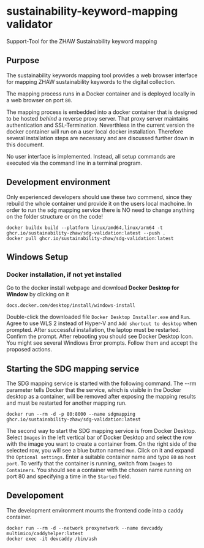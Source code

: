 # sustainability-keyword-mapping validator
Support-Tool for the ZHAW Sustainability keyword mapping

## Purpose

The sustainability keywords mapping tool provides a web browser interface for mapping ZHAW sustainability keywords to the digital collection.

The mapping process runs in a Docker container and is deployed locally in a web browser on port `80`.

The mapping process is embedded into a docker container that is designed to be hosted *behind* a reverse proxy server. That proxy server maintains authentication and SSL-Termination. Neverthless in the current version the docker container will run on a user local docker installation. Therefore several installation steps are necessary and are discussed further down in this document.

No user interface is implemented. Instead, all setup commands are executed via the command line in a terminal program.

## Development environment

Only experienced developers should use these two commend, since they rebuild the whole container und provide it on the users local machoine. 
In order to run the sdg mapping service there is NO need to change anything on the folder structure or on the code!
```
docker buildx build --platform linux/amd64,linux/arm64 -t ghcr.io/sustainability-zhaw/sdg-validation:latest --push .
docker pull ghcr.io/sustainability-zhaw/sdg-validation:latest
```

## Windows Setup

### Docker installation, if not yet installed
Go to the docker install webpage and download **Docker Desktop for Window** by clicking on it
``` 
docs.docker.com/desktop/install/windows-install
```
Double-click the downloaded file `Docker Desktop Installer.exe` and `Run`.
Agree to use WLS 2 instead of Hyper-V and `Add shortcut to desktop` when prompted.
After successful installation, the laptop must be restarted. Confirm the prompt.
After rebooting you should see Docker Desktop Icon.
You might see several Windiows Error prompts. Follow them and accept the proposed actions.

## Starting the SDG mapping service

The SDG mapping service is started with the following command. The --rm parameter tells Docker that the service, which is visible in the Docker desktop as a container, will be removed after exposing the mapping results and must be restarted for another mapping run.
```
docker run --rm -d -p 80:8000 --name sdgmapping ghcr.io/sustainability-zhaw/sdg-validation:latest
```
The second way to start the SDG mapping service is from Docker Desktop. Select `Images` in the left vertical bar of Docker Desktop and select the row with the image you want to create a container from. On the right side of the selected row, you will see a blue button named `Run`. Click on it and expand the `Optional settings`. Enter a suitable container name and type `80` as `host port`. To verify that the container is running, switch from `Images` to `Containers`. You should see a container with the chosen name running on port 80 and specifying a time in the `Started` field.
## 

## Developoment 

The development environment mounts the frontend code into a caddy container. 

```
docker run --rm -d --network proxynetwork --name devcaddy multimico/caddyhelper:latest
docker exec -it devcaddy /bin/ash
```
